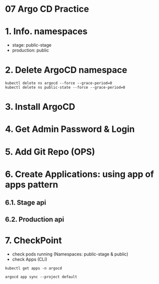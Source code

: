 # 07 Argo CD Practice <!-- omit in toc -->

# 1. Info. namespaces
- stage: public-stage
- production: public
# 2. Delete ArgoCD namespace
```vim
kubectl delete ns argocd --force --grace-period=0
kubectl delete ns public-state --force --grace-period=0
```


# 3. Install ArgoCD
# 4. Get Admin Password & Login
# 5. Add Git Repo (OPS)

# 6. Create Applications: using app of apps pattern
## 6.1. Stage api
## 6.2. Production api

# 7. CheckPoint
- check pods running (Namespaces: public-stage & public)
- check Apps (CLI)
```
kubectl get apps -n argocd

argocd app sync --project default
```

